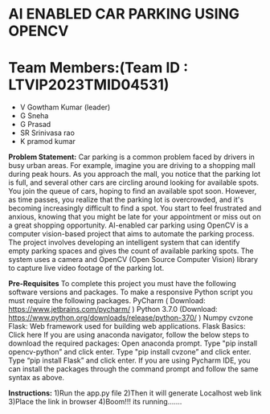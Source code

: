 # AI ENABLED CAR PARKING USING OPENCV

# Team Members:(Team ID : LTVIP2023TMID04531)
* V Gowtham Kumar (leader)
* G Sneha
* G Prasad
* SR Srinivasa rao
* K pramod kumar

**Problem Statement:**
Car parking is a common problem faced by drivers in busy urban areas. For example, imagine you are driving to a shopping mall during peak hours. As you approach the mall, you notice that the parking lot is full, and several other cars are circling around looking for available spots.
You join the queue of cars, hoping to find an available spot soon. However, as time passes, you realize that the parking lot is overcrowded, and it's becoming increasingly difficult to find a spot. You start to feel frustrated and anxious, knowing that you might be late for your appointment or miss out on a great shopping opportunity.
AI-enabled car parking using OpenCV is a computer vision-based project that aims to automate the parking process. The project involves developing an intelligent system that can identify empty parking spaces and gives the count of available parking spots.
The system uses a camera and OpenCV (Open Source Computer Vision) library to capture live video footage of the parking lot.


**Pre-Requisites**
To complete this project you must have the following software versions and packages. 
To make a responsive Python script you must require the following packages. 
PyCharm ( Download: https://www.jetbrains.com/pycharm/ ) 
Python 3.7.0 (Download: https://www.python.org/downloads/release/python-370/ )
Numpy
cvzone
Flask: 
Web framework used for building web applications. 
Flask Basics: Click here 
If you are using anaconda navigator, follow the below steps to download the required packages: 
Open anaconda prompt. 
Type "pip install opencv-python” and click enter. 
Type "pip install cvzone” and click enter. 
Type “pip install Flask” and click enter. 
If you are using Pycharm IDE, you can install the packages through the command prompt and follow the same syntax as above.



**Instructions:**
1)Run the app.py file
2)Then it will generate Localhost web link
3)Place the link in browser
4)Boom!!! its running.......
